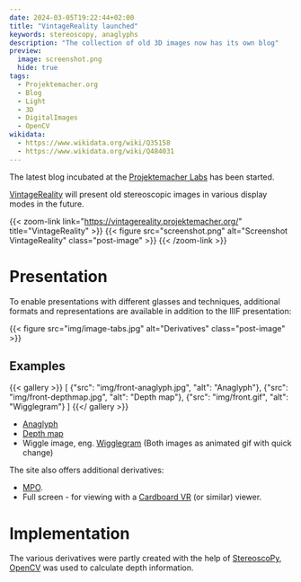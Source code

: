 ```yaml
---
date: 2024-03-05T19:22:44+02:00
title: "VintageReality launched"
keywords: stereoscopy, anaglyphs
description: "The collection of old 3D images now has its own blog"
preview:
  image: screenshot.png
  hide: true
tags:
  - Projektemacher.org
  - Blog
  - Light
  - 3D
  - DigitalImages
  - OpenCV
wikidata:
  - https://www.wikidata.org/wiki/Q35158
  - https://www.wikidata.org/wiki/Q484031
---
```


The latest blog incubated at the [Projektemacher Labs](https://labs.projektemacher.org/) has been started.

<!--more-->

[VintageReality](https://vintagereality.projektemacher.org/) will present old stereoscopic images in various display modes in the future.

{{< zoom-link link="https://vintagereality.projektemacher.org/" title="VintageReality" >}}
    {{< figure src="screenshot.png" alt="Screenshot VintageReality" class="post-image" >}}
{{< /zoom-link >}}

# Presentation

To enable presentations with different glasses and techniques, additional formats and representations are available in addition to the IIIF presentation:

{{< figure src="img/image-tabs.jpg" alt="Derivatives" class="post-image" >}}

## Examples

{{< gallery >}}
[
  {"src": "img/front-anaglyph.jpg", "alt": "Anaglyph"},
  {"src": "img/front-depthmap.jpg", "alt": "Depth map"},
  {"src": "img/front.gif", "alt": "Wigglegram"}
]
{{</ gallery >}}

* [Anaglyph](https://en.wikipedia.org/wiki/Anaglyph_3D  )
* [Depth map](https://en.wikipedia.org/wiki/Depth_map)
* Wiggle image, eng. [Wigglegram](https://en.wikipedia.org/wiki/Wiggle_stereoscopy) (Both images as animated gif with quick change)

The site also offers additional derivatives:
* [MPO](https://en.wikipedia.org/wiki/JPEG#JPEG_Multi-Picture_Format).
* Full screen - for viewing with a [Cardboard VR](https://en.wikipedia.org/wiki/Google_Cardboard) (or similar) viewer.

# Implementation

The various derivatives were partly created with the help of [StereoscoPy](https://github.com/2sh/StereoscoPy), [OpenCV](https://opencv.org/) was used to calculate depth information.
